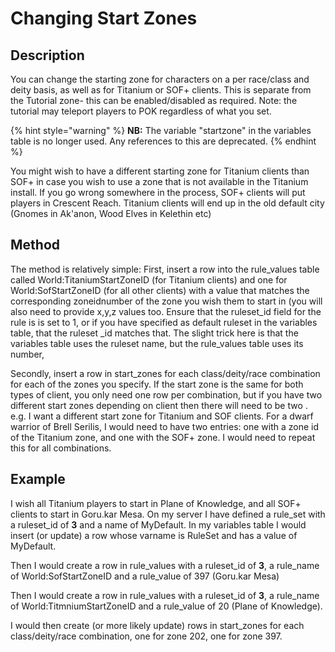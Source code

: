 # Changing Start Zones

## Description

You can change the starting zone for characters on a per race/class and deity basis, as well as for Titanium or SOF+ clients. This is separate from the Tutorial zone- this can be enabled/disabled as required. Note: the tutorial may teleport players to POK regardless of what you set.

{% hint style="warning" %}
**NB:** The variable "startzone" in the variables table is no longer used. Any references to this are deprecated.
{% endhint %}

You might wish to have a different starting zone for Titanium clients than SOF+ in case you wish to use a zone that is not available in the Titanium install. If you go wrong somewhere in the process, SOF+ clients will put players in Crescent Reach. Titanium clients will end up in the old default city (Gnomes in Ak'anon, Wood Elves in Kelethin etc)

## Method

The method is relatively simple: First, insert a row into the rule_values table called World:TitaniumStartZoneID (for Titanium clients) and one for World:SofStartZoneID (for all other clients) with a value that matches the corresponding zoneidnumber of the zone you wish them to start in (you will also need to provide x,y,z values too. Ensure that the ruleset_id field for the rule is is set to 1, or if you have specified as default ruleset in the variables table, that the ruleset _id matches that. The slight trick here is that the variables table uses the ruleset name, but the rule_values table uses its number,

Secondly, insert a row in start_zones for each class/deity/race combination for each of the zones you specify. If the start zone is the same for both types of client, you only need one row per combination, but if you have two different start zones depending on client then there will need to be two . e.g. I want a different start zone for Titanium and SOF clients. For a dwarf warrior of Brell Serilis, I would need to have two entries: one with a zone id of the Titanium zone, and one with the SOF+ zone. I would need to repeat this for all combinations.

## Example

I wish all Titanium players to start in Plane of Knowledge, and all SOF+ clients to start in Goru.kar Mesa. On my server I have defined a rule_set with a ruleset_id of **3** and a name of  MyDefault. In my variables table I would insert (or update) a row whose varname is RuleSet and has a value of MyDefault.

Then I would create a row in rule_values with a ruleset_id of **3**, a rule_name of World:SofStartZoneID and a rule_value of 397 (Goru.kar Mesa)

Then I would create a row in rule_values with a ruleset_id of **3**, a rule_name of World:TitmniumStartZoneID and a rule_value of 20 (Plane of Knowledge).

I would then create (or more likely update) rows in start_zones for each class/deity/race combination, one for zone 202, one for zone 397.

